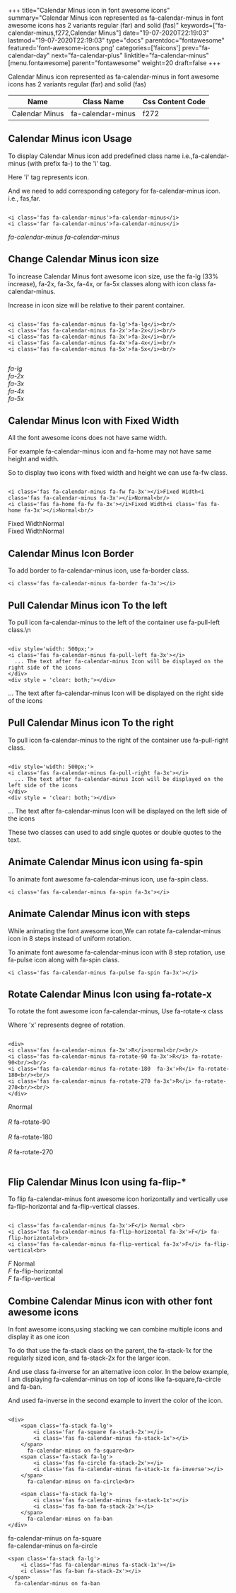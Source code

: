 +++
title="Calendar Minus icon in font awesome icons"
summary="Calendar Minus icon represented as fa-calendar-minus in font awesome icons has 2 variants regular (far) and solid (fas)"
keywords=["fa-calendar-minus,f272,Calendar Minus"]
date="19-07-2020T22:19:03"
lastmod="19-07-2020T22:19:03"
type="docs"
parentdoc="fontawesome"
featured='font-awesome-icons.png'
categories=['faicons']
prev="fa-calendar-day"
next="fa-calendar-plus"
linktitle="fa-calendar-minus"
[menu.fontawesome]
parent="fontawesome"
weight=20
draft=false
+++


Calendar Minus icon represented as fa-calendar-minus in font awesome icons has 2 variants regular (far) and solid (fas)

<div class='table-responsive'><table class='table'><thead><tr><th>Name</th><th>Class Name</th><th>Css Content Code</th></tr></thead><tbody><tr><td>Calendar Minus</td><td>fa-calendar-minus</td><td>f272</td></tr></tbody></table></div>



## Calendar Minus icon Usage

To display Calendar Minus icon add predefined class name i.e.,fa-calendar-minus (with prefix fa-) to the 'i' tag.

Here 'i' tag represents icon.

And we need to add corresponding category for fa-calendar-minus icon. i.e., fas,far.


```

<i class='fas fa-calendar-minus'>fa-calendar-minus</i>
<i class='far fa-calendar-minus'>fa-calendar-minus</i>
```

<i class='fas fa-calendar-minus'>fa-calendar-minus</i>
<i class='far fa-calendar-minus'>fa-calendar-minus</i>




## Change Calendar Minus icon size
To increase Calendar Minus font awesome icon size, use the fa-lg (33% increase), fa-2x, fa-3x, fa-4x, or fa-5x classes along with icon class fa-calendar-minus.

Increase in icon size will be relative to their parent container. 

```

<i class='fas fa-calendar-minus fa-lg'>fa-lg</i><br/>
<i class='fas fa-calendar-minus fa-2x'>fa-2x</i><br/>
<i class='fas fa-calendar-minus fa-3x'>fa-3x</i><br/>
<i class='fas fa-calendar-minus fa-4x'>fa-4x</i><br/>
<i class='fas fa-calendar-minus fa-5x'>fa-5x</i><br/>
            
```

<i class='fas fa-calendar-minus fa-lg'>fa-lg</i><br/>
<i class='fas fa-calendar-minus fa-2x'>fa-2x</i><br/>
<i class='fas fa-calendar-minus fa-3x'>fa-3x</i><br/>
<i class='fas fa-calendar-minus fa-4x'>fa-4x</i><br/>
<i class='fas fa-calendar-minus fa-5x'>fa-5x</i><br/>
            



## Calendar Minus Icon with Fixed Width 

All the font awesome icons does not have same width.

For example fa-calendar-minus icon and fa-home may not have same height and width.

So to display two icons with fixed width and height we can use fa-fw class.


```

<i class='fas fa-calendar-minus fa-fw fa-3x'></i>Fixed Width<i class='fas fa-calendar-minus fa-3x'></i>Normal<br/>
<i class='fas fa-home fa-fw fa-3x'></i>Fixed Width<i class='fas fa-home fa-3x'></i>Normal<br/>
```

<i class='fas fa-calendar-minus fa-fw fa-3x'></i>Fixed Width<i class='fas fa-calendar-minus fa-3x'></i>Normal<br/>
<i class='fas fa-home fa-fw fa-3x'></i>Fixed Width<i class='fas fa-home fa-3x'></i>Normal<br/>



## Calendar Minus Icon Border 

To add border to fa-calendar-minus icon, use fa-border class.


```
<i class='fas fa-calendar-minus fa-border fa-3x'></i>

```
<i class='fas fa-calendar-minus fa-border fa-3x'></i>





## Pull Calendar Minus icon To the left

To pull icon fa-calendar-minus to the left of the container use fa-pull-left class.\n

```

<div style='width: 500px;'>
<i class='fas fa-calendar-minus fa-pull-left fa-3x'></i>
  ... The text after fa-calendar-minus Icon will be displayed on the right side of the icons
</div>
<div style = 'clear: both;'></div>
```

<div style='width: 500px;'>
<i class='fas fa-calendar-minus fa-pull-left fa-3x'></i>
  ... The text after fa-calendar-minus Icon will be displayed on the right side of the icons
</div>
<div style = 'clear: both;'></div>




## Pull Calendar Minus icon To the right
To pull icon fa-calendar-minus to the right of the container use fa-pull-right class.

```

<div style='width: 500px;'>
<i class='fas fa-calendar-minus fa-pull-right fa-3x'></i>
  ... The text after fa-calendar-minus Icon will be displayed on the left side of the icons
</div>
<div style = 'clear: both;'></div>
```

<div style='width: 500px;'>
<i class='fas fa-calendar-minus fa-pull-right fa-3x'></i>
  ... The text after fa-calendar-minus Icon will be displayed on the left side of the icons
</div>
<div style = 'clear: both;'></div>

These two classes can used to add single quotes or double quotes to the text.


## Animate Calendar Minus icon using fa-spin
To animate font awesome fa-calendar-minus icon, use fa-spin class.

```
<i class='fas fa-calendar-minus fa-spin fa-3x'></i>
```
<i class='fas fa-calendar-minus fa-spin fa-3x'></i>




## Animate Calendar Minus icon with steps
While animating the font awesome icon,We can rotate fa-calendar-minus icon in 8 steps instead of uniform rotation.

To animate font awesome fa-calendar-minus icon with 8 step rotation, use fa-pulse icon along with fa-spin class.


```
<i class='fas fa-calendar-minus fa-pulse fa-spin fa-3x'></i>

```
<i class='fas fa-calendar-minus fa-pulse fa-spin fa-3x'></i>





## Rotate Calendar Minus Icon using fa-rotate-x
To rotate the font awesome icon fa-calendar-minus, Use fa-rotate-x class

Where 'x' represents degree of rotation.


```

<div>
<i class='fas fa-calendar-minus fa-3x'>R</i>normal<br/><br/>
<i class='fas fa-calendar-minus fa-rotate-90 fa-3x'>R</i> fa-rotate-90<br/><br/> 
<i class='fas fa-calendar-minus fa-rotate-180  fa-3x'>R</i> fa-rotate-180<br/><br/> 
<i class='fas fa-calendar-minus fa-rotate-270 fa-3x'>R</i> fa-rotate-270<br/><br/>
</div>
```

<div>
<i class='fas fa-calendar-minus fa-3x'>R</i>normal<br/><br/>
<i class='fas fa-calendar-minus fa-rotate-90 fa-3x'>R</i> fa-rotate-90<br/><br/> 
<i class='fas fa-calendar-minus fa-rotate-180  fa-3x'>R</i> fa-rotate-180<br/><br/> 
<i class='fas fa-calendar-minus fa-rotate-270 fa-3x'>R</i> fa-rotate-270<br/><br/>
</div>




## Flip Calendar Minus Icon using fa-flip-*
To flip fa-calendar-minus font awesome icon horizontally and vertically use fa-flip-horizontal and fa-flip-vertical classes. 

```

<i class='fas fa-calendar-minus fa-3x'>F</i> Normal <br>
<i class='fas fa-calendar-minus fa-flip-horizontal fa-3x'>F</i> fa-flip-horizontal<br>
<i class='fas fa-calendar-minus fa-flip-vertical fa-3x'>F</i> fa-flip-vertical<br>
```

<i class='fas fa-calendar-minus fa-3x'>F</i> Normal <br>
<i class='fas fa-calendar-minus fa-flip-horizontal fa-3x'>F</i> fa-flip-horizontal<br>
<i class='fas fa-calendar-minus fa-flip-vertical fa-3x'>F</i> fa-flip-vertical<br>




## Combine Calendar Minus icon with other font awesome icons
In font awesome icons,using stacking we can combine multiple icons and display it as one icon 

To do that use the fa-stack class on the parent, the fa-stack-1x for the regularly sized icon, and fa-stack-2x for the larger icon.

And use class fa-inverse for an alternative icon color. 
In the below example, I am displaying fa-calendar-minus on top of icons like fa-square,fa-circle and fa-ban.

And used fa-inverse in the second example to invert the color of the icon.

```

<div>
    <span class='fa-stack fa-lg'>
        <i class='far fa-square fa-stack-2x'></i>
        <i class='fas fa-calendar-minus fa-stack-1x'></i>
    </span>
      fa-calendar-minus on fa-square<br>
    <span class='fa-stack fa-lg'>
        <i class='fas fa-circle fa-stack-2x'></i>
        <i class='fas fa-calendar-minus fa-stack-1x fa-inverse'></i>
    </span>
      fa-calendar-minus on fa-circle<br>

    <span class='fa-stack fa-lg'>
        <i class='fas fa-calendar-minus fa-stack-1x'></i>
        <i class='fas fa-ban fa-stack-2x'></i>
    </span>
      fa-calendar-minus on fa-ban
</div>
```

<div>
    <span class='fa-stack fa-lg'>
        <i class='far fa-square fa-stack-2x'></i>
        <i class='fas fa-calendar-minus fa-stack-1x'></i>
    </span>
      fa-calendar-minus on fa-square<br>
    <span class='fa-stack fa-lg'>
        <i class='fas fa-circle fa-stack-2x'></i>
        <i class='fas fa-calendar-minus fa-stack-1x fa-inverse'></i>
    </span>
      fa-calendar-minus on fa-circle<br>

    <span class='fa-stack fa-lg'>
        <i class='fas fa-calendar-minus fa-stack-1x'></i>
        <i class='fas fa-ban fa-stack-2x'></i>
    </span>
      fa-calendar-minus on fa-ban
</div>






